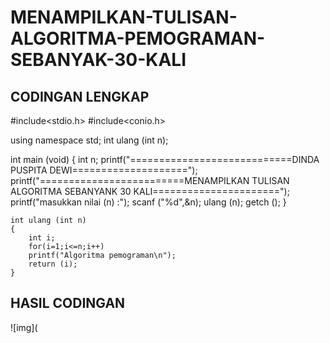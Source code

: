 # MENAMPILKAN-TULISAN-ALGORITMA-PEMOGRAMAN-SEBANYAK-30-KALI

## CODINGAN LENGKAP

#include<stdio.h>
#include<conio.h>

using namespace std;
int ulang (int n);

int main (void)
{
    int n;
    printf("============================DINDA PUSPITA DEWI====================");
    printf("=========================MENAMPILKAN TULISAN ALGORITMA SEBANYANK 30 KALI======================");
    printf("masukkan nilai (n) :");
    scanf ("%d",&n);
    ulang (n);
    getch ();
}

    int ulang (int n)
    {
        int i;
        for(i=1;i<=n;i++)
        printf("Algoritma pemograman\n");
        return (i);
    }
## HASIL CODINGAN
![img](
